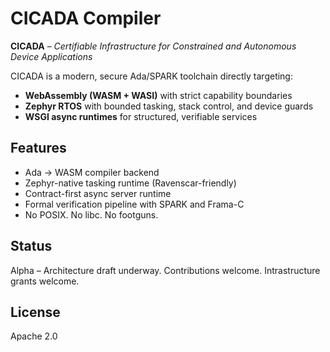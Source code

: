 # CICADA Compiler

**CICADA** – *Certifiable Infrastructure for Constrained and Autonomous Device Applications*

CICADA is a modern, secure Ada/SPARK toolchain directly targeting:
- **WebAssembly (WASM + WASI)** with strict capability boundaries
- **Zephyr RTOS** with bounded tasking, stack control, and device guards
- **WSGI async runtimes** for structured, verifiable services

## Features
- Ada → WASM compiler backend
- Zephyr-native tasking runtime (Ravenscar-friendly)
- Contract-first async server runtime
- Formal verification pipeline with SPARK and Frama-C
- No POSIX. No libc. No footguns.

## Status
Alpha – Architecture draft underway. Contributions welcome. Intrastructure grants welcome.

## License
Apache 2.0
